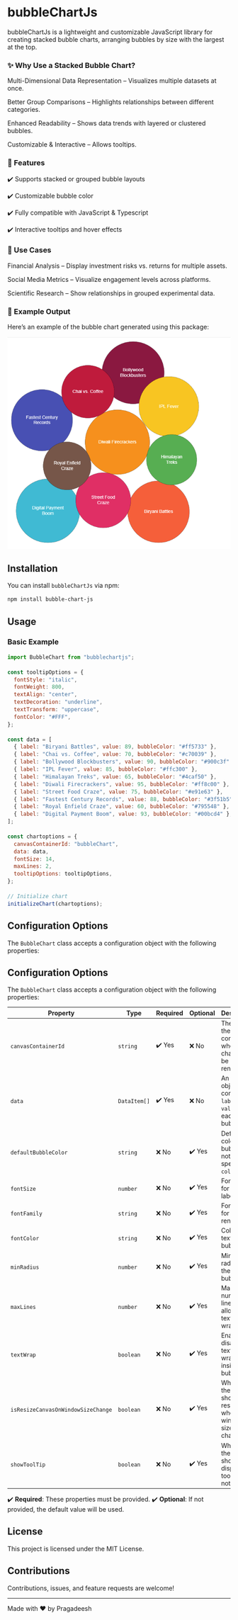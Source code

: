 # bubbleChartJs

bubbleChartJs is a lightweight and customizable JavaScript library for creating stacked bubble charts, arranging bubbles by size with the largest at the top.

### ✨ Why Use a Stacked Bubble Chart?

Multi-Dimensional Data Representation – Visualizes multiple datasets at once.

Better Group Comparisons – Highlights relationships between different categories.

Enhanced Readability – Shows data trends with layered or clustered bubbles.

Customizable & Interactive – Allows tooltips.

### 🔧 Features

✔️ Supports stacked or grouped bubble layouts

✔️ Customizable bubble color

✔️ Fully compatible with JavaScript & Typescript

✔️ Interactive tooltips and hover effects

### 📌 Use Cases

Financial Analysis – Display investment risks vs. returns for multiple assets.

Social Media Metrics – Visualize engagement levels across platforms.

Scientific Research – Show relationships in grouped experimental data.

### 🎨 Example Output

Here’s an example of the bubble chart generated using this package:

![Stacked Bubble Chart Example](https://github.com/Praga-Dev/bubbleChartJS/blob/HEAD/assets/bubble-chart.png)

## Installation

You can install `bubbleChartJs` via npm:

```sh
npm install bubble-chart-js
```

## Usage

### Basic Example

```js
import BubbleChart from "bubblechartjs";

const tooltipOptions = {
  fontStyle: "italic",
  fontWeight: 800,
  textAlign: "center",
  textDecoration: "underline",
  textTransform: "uppercase",
  fontColor: "#FFF",
};

const data = [
  { label: "Biryani Battles", value: 89, bubbleColor: "#ff5733" },
  { label: "Chai vs. Coffee", value: 70, bubbleColor: "#c70039" },
  { label: "Bollywood Blockbusters", value: 90, bubbleColor: "#900c3f" },
  { label: "IPL Fever", value: 85, bubbleColor: "#ffc300" },
  { label: "Himalayan Treks", value: 65, bubbleColor: "#4caf50" },
  { label: "Diwali Firecrackers", value: 95, bubbleColor: "#ff8c00" },
  { label: "Street Food Craze", value: 75, bubbleColor: "#e91e63" },
  { label: "Fastest Century Records", value: 88, bubbleColor: "#3f51b5" },
  { label: "Royal Enfield Craze", value: 60, bubbleColor: "#795548" },
  { label: "Digital Payment Boom", value: 93, bubbleColor: "#00bcd4" },
];

const chartoptions = {
  canvasContainerId: "bubbleChart",
  data: data,
  fontSize: 14,
  maxLines: 2,
  tooltipOptions: tooltipOptions,
};

// Initialize chart
initializeChart(chartoptions);
```

## Configuration Options

The `BubbleChart` class accepts a configuration object with the following properties:

## Configuration Options

The `BubbleChart` class accepts a configuration object with the following properties:

| Property                           | Type         | Required | Optional | Description                                                         | Default     |
| ---------------------------------- | ------------ | -------- | -------- | ------------------------------------------------------------------- | ----------- |
| `canvasContainerId`                | `string`     | ✔️ Yes   | ❌ No    | The ID of the container where the chart will be rendered.           | `-`         |
| `data`                             | `DataItem[]` | ✔️ Yes   | ❌ No    | An array of objects containing `label` and `value` for each bubble. | `-`         |
| `defaultBubbleColor`               | `string`     | ❌ No    | ✔️ Yes   | Default color for bubbles if not specified in `colorMap`.           | `"#3498db"` |
| `fontSize`                         | `number`     | ❌ No    | ✔️ Yes   | Font size for bubble labels.                                        | `14`        |
| `fontFamily`                       | `string`     | ❌ No    | ✔️ Yes   | Font family for text rendering.                                     | `"Arial"`   |
| `fontColor`                        | `string`     | ❌ No    | ✔️ Yes   | Color of the text inside bubbles.                                   | `"#ffffff"` |
| `minRadius`                        | `number`     | ❌ No    | ✔️ Yes   | Minimum radius for the bubbles.                                     | `10`        |
| `maxLines`                         | `number`     | ❌ No    | ✔️ Yes   | Maximum number of lines allowed for text wrapping.                  | `3`         |
| `textWrap`                         | `boolean`    | ❌ No    | ✔️ Yes   | Enables or disables text wrapping inside bubbles.                   | `true`      |
| `isResizeCanvasOnWindowSizeChange` | `boolean`    | ❌ No    | ✔️ Yes   | Whether the chart should resize when the window size changes.       | `true`      |
| `showToolTip`                      | `boolean`    | ❌ No    | ✔️ Yes   | Whether the chart should display the tooltip or not.                | `true`      |

✔️ **Required**: These properties must be provided.
✔️ **Optional**: If not provided, the default value will be used.

## License

This project is licensed under the MIT License.

## Contributions

Contributions, issues, and feature requests are welcome!

---

Made with ❤️ by Pragadeesh
